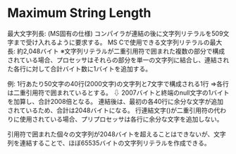 # Maximum String Length
最大文字列長:
(MS固有の仕様)
コンパイラが連結の後に文字列リテラルを509文字まで受け入れるように要求する。
MS Cで使用できる文字列リテラルの最大長: 約2,048バイト
※文字列リテラルが二重引用符で囲まれた複数の部分で構成されている場合、プロセッサはそれらの部分を単一の文字列に結合し、連結された各行に対して合計バイト数に1バイトを追加する。

例:
1行あたり50文字の40行(2000文字)の文字列と7文字で構成される1行
⇒各行は二重引用符で囲まれているとする。
⇩
2007バイトと終端のnull文字の1バイトを加算し、合計2008倍となる。
連結後は、最初の各40行に余分な文字が追加されているため、合計は2048バイトになる。
行連結文字(\)が二重引用符の代わりに使用されている場合、プリプロセッサは各行に余分な文字を追加しない。

引用符で囲まれた個々の文字列が2048バイトを超えることはできないが、文字列を連結することで、ほぼ65535バイトの文字列リテラルを作成できる。

